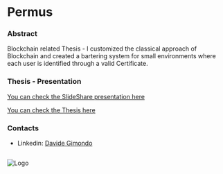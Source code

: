 # Permus

### Abstract

Blockchain related Thesis - I customized the classical approach of Blockchain and created a bartering system for small environments where each user is identified through a valid Certificate.


### Thesis - Presentation

[You can check the SlideShare presentation here](https://www.slideshare.net/DavideGimondo/presentaz-157262298)

[You can check the Thesis here](https://github.com/davegimo/Permus/blob/master/PERMUS_.pdf)

### Contacts
+ Linkedin: [Davide Gimondo](https://www.linkedin.com/in/davegimo/)  


 ##
 ![Logo](https://github.com/davegimo/RemoteControlService/blob/master/photos/Sapienza_Universit___di_Roma-logo-C9225434E8-seeklogo.com%20(1).png "Sapienza")

